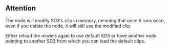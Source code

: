## Attention

The node will modify SD3's clip in memory, meaning that once it runs once, even if you delete the node, it will still use the modified clip.

Either reload the models again to use default SD3 or have another node pointing to another SD3 from which you can load the default clips.